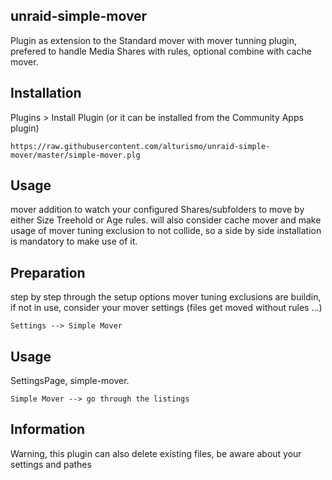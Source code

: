 ## unraid-simple-mover
Plugin as extension to the Standard mover with mover tunning plugin,
prefered to handle Media Shares with rules, optional combine with cache mover.

## Installation
Plugins > Install Plugin (or it can be installed from the Community Apps plugin)
```
https://raw.githubusercontent.com/alturismo/unraid-simple-mover/master/simple-mover.plg
```

## Usage
mover addition to watch your configured Shares/subfolders to move by either Size Treehold or Age rules.
will also consider cache mover and make usage of mover tuning exclusion to not collide, so a side by side
installation is mandatory to make use of it.

## Preparation
step by step through the setup options
mover tuning exclusions are buildin, if not in use, consider your mover settings (files get moved without rules ...)
```
Settings --> Simple Mover
```

## Usage
SettingsPage, simple-mover.
```
Simple Mover --> go through the listings
```

## Information
Warning, this plugin can also delete existing files, be aware about your settings and pathes
